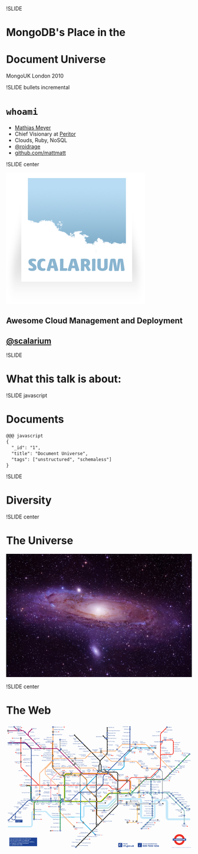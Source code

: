 !SLIDE

# MongoDB's Place in the #
# Document Universe #

<p class="caption">MongoUK London 2010</p>

!SLIDE bullets incremental

# `whoami` #

* [Mathias Meyer](http://www.paperplanes.de)
* Chief Visionary at [Peritor](http://www.peritor.com)
* Clouds, Ruby, NoSQL
* [@roidrage](http://twitter.com/roidrage)
* [github.com/mattmatt](http://github.com/mattmatt)

!SLIDE center

<a href="http://scalarium.com"><img src="scalarium.png" id="scalarium_logo"/></a>

## Awesome Cloud Management and Deployment ##
## [@scalarium](http://twitter.com/scalarium)

!SLIDE

# What this talk is about: #

!SLIDE javascript

# Documents #

    @@@ javascript
    {
      "_id": "1",
      "title": "Document Universe",
      "tags": ["unstructured", "schemaless"]
    }

!SLIDE

# Diversity #

!SLIDE center

# The Universe #

![The Universe](universe.jpg)

!SLIDE center

# The Web #

<a href="http://www.flickr.com/photos/mackenzieblu/3435435676/"><img src="london_tube.gif"/></a>

